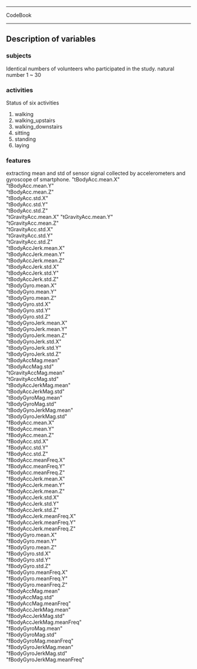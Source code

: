 ***
CodeBook
***
## Description of variables

### subjects
Identical numbers of volunteers who participated in the study.
natural number 1 ~ 30

### activities
Status of six activities

1. walking
2. walking_upstairs
3. walking_downstairs
4. sitting
5. standing
6. laying

### features
extracting mean and std of sensor signal collected by accelerometers and gyroscope of smartphone.
"tBodyAcc.mean.X"          
"tBodyAcc.mean.Y"  
"tBodyAcc.mean.Z"          
"tBodyAcc.std.X"           
"tBodyAcc.std.Y"           
"tBodyAcc.std.Z"           
"tGravityAcc.mean.X"
"tGravityAcc.mean.Y"        
"tGravityAcc.mean.Z"       
"tGravityAcc.std.X"         
"tGravityAcc.std.Y"         
"tGravityAcc.std.Z"        
"tBodyAccJerk.mean.X"       
"tBodyAccJerk.mean.Y"       
"tBodyAccJerk.mean.Z"      
"tBodyAccJerk.std.X"        
"tBodyAccJerk.std.Y"        
"tBodyAccJerk.std.Z"       
"tBodyGyro.mean.X"          
"tBodyGyro.mean.Y"          
"tBodyGyro.mean.Z"         
"tBodyGyro.std.X"           
"tBodyGyro.std.Y"           
"tBodyGyro.std.Z"          
"tBodyGyroJerk.mean.X"      
"tBodyGyroJerk.mean.Y"      
"tBodyGyroJerk.mean.Z"     
"tBodyGyroJerk.std.X"       
"tBodyGyroJerk.std.Y"       
"tBodyGyroJerk.std.Z"      
"tBodyAccMag.mean"          
"tBodyAccMag.std"           
"tGravityAccMag.mean"      
"tGravityAccMag.std"        
"tBodyAccJerkMag.mean"      
"tBodyAccJerkMag.std"      
"tBodyGyroMag.mean"         
"tBodyGyroMag.std"          
"tBodyGyroJerkMag.mean"    
"tBodyGyroJerkMag.std"      
"fBodyAcc.mean.X"           
"fBodyAcc.mean.Y"          
"fBodyAcc.mean.Z"           
"fBodyAcc.std.X"            
"fBodyAcc.std.Y"           
"fBodyAcc.std.Z"            
"fBodyAcc.meanFreq.X"       
"fBodyAcc.meanFreq.Y"      
"fBodyAcc.meanFreq.Z"       
"fBodyAccJerk.mean.X"       
"fBodyAccJerk.mean.Y"      
"fBodyAccJerk.mean.Z"       
"fBodyAccJerk.std.X"        
"fBodyAccJerk.std.Y"       
"fBodyAccJerk.std.Z"        
"fBodyAccJerk.meanFreq.X"   
"fBodyAccJerk.meanFreq.Y"  
"fBodyAccJerk.meanFreq.Z"   
"fBodyGyro.mean.X"          
"fBodyGyro.mean.Y"         
"fBodyGyro.mean.Z"          
"fBodyGyro.std.X"           
"fBodyGyro.std.Y"          
"fBodyGyro.std.Z"           
"fBodyGyro.meanFreq.X"      
"fBodyGyro.meanFreq.Y"     
"fBodyGyro.meanFreq.Z"      
"fBodyAccMag.mean"          
"fBodyAccMag.std"          
"fBodyAccMag.meanFreq"      
"fBodyAccJerkMag.mean"      
"fBodyAccJerkMag.std"      
"fBodyAccJerkMag.meanFreq"  
"fBodyGyroMag.mean"         
"fBodyGyroMag.std"         
"fBodyGyroMag.meanFreq"     
"fBodyGyroJerkMag.mean"     
"fBodyGyroJerkMag.std"     
"fBodyGyroJerkMag.meanFreq"   






